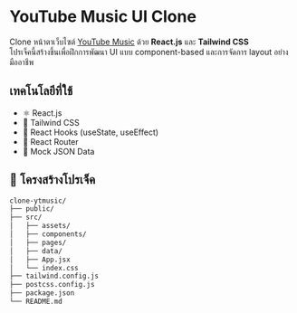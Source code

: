 # YouTube Music UI Clone

Clone หน้าตาเว็บไซต์ [YouTube Music](https://music.youtube.com) ด้วย **React.js** และ **Tailwind CSS**  
โปรเจ็คนี้สร้างขึ้นเพื่อฝึกการพัฒนา UI แบบ component-based และการจัดการ layout อย่างมืออาชีพ

## เทคโนโลยีที่ใช้

- ⚛️ React.js
- 🎨 Tailwind CSS
- 🧠 React Hooks (useState, useEffect)
- 📁 React Router
- 🧪 Mock JSON Data

## 📂 โครงสร้างโปรเจ็ค

```bash
clone-ytmusic/
├── public/
├── src/
│   ├── assets/
│   ├── components/
│   ├── pages/
│   ├── data/
│   ├── App.jsx
│   └── index.css
├── tailwind.config.js
├── postcss.config.js
├── package.json
└── README.md
